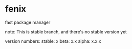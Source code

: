 # fenix
fast package manager

note: This is stable branch, and there's no stable version yet
   
version numbers:
   stable: x
   beta: x.x
   alpha: x.x.x
   

